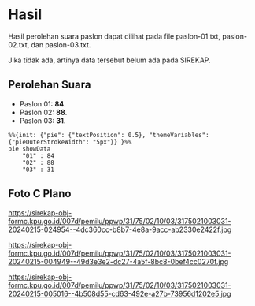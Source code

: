# Hasil

Hasil perolehan suara paslon dapat dilihat pada file paslon-01.txt, paslon-02.txt, dan paslon-03.txt.

Jika tidak ada, artinya data tersebut belum ada pada SIREKAP.

## Perolehan Suara

 * Paslon 01: **84**.
 * Paslon 02: **88**.
 * Paslon 03: **31**.

```mermaid
%%{init: {"pie": {"textPosition": 0.5}, "themeVariables": {"pieOuterStrokeWidth": "5px"}} }%%
pie showData
    "01" : 84
    "02" : 88
    "03" : 31
```
## Foto C Plano

https://sirekap-obj-formc.kpu.go.id/007d/pemilu/ppwp/31/75/02/10/03/3175021003031-20240215-024954--4dc360cc-b8b7-4e8a-9acc-ab2330e2422f.jpg

https://sirekap-obj-formc.kpu.go.id/007d/pemilu/ppwp/31/75/02/10/03/3175021003031-20240215-004949--49d3e3e2-dc27-4a5f-8bc8-0bef4cc0270f.jpg

https://sirekap-obj-formc.kpu.go.id/007d/pemilu/ppwp/31/75/02/10/03/3175021003031-20240215-005016--4b508d55-cd63-492e-a27b-73956d1202e5.jpg
